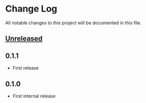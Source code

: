 # Change Log
All notable changes to this project will be documented in this file.

## [Unreleased]

## 0.1.1
* First release

## 0.1.0
* First internal release

[Unreleased]: https://github.com/eb4j/ebviewer/compare/v0.1.1...HEAD
